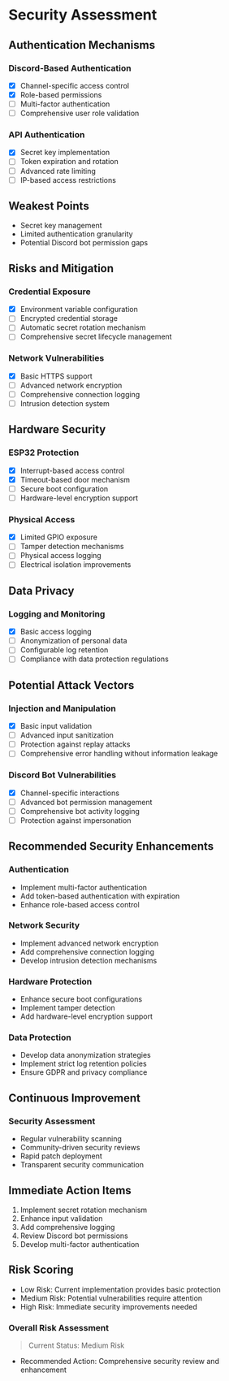 # Security Assessment

## Authentication Mechanisms

### Discord-Based Authentication
- [x] Channel-specific access control
- [x] Role-based permissions
- [ ] Multi-factor authentication
- [ ] Comprehensive user role validation

### API Authentication
- [x] Secret key implementation
- [ ] Token expiration and rotation
- [ ] Advanced rate limiting
- [ ] IP-based access restrictions

## Weakest Points
- Secret key management
- Limited authentication granularity
- Potential Discord bot permission gaps

## Risks and Mitigation

### Credential Exposure
- [x] Environment variable configuration
- [ ] Encrypted credential storage
- [ ] Automatic secret rotation mechanism
- [ ] Comprehensive secret lifecycle management

### Network Vulnerabilities
- [x] Basic HTTPS support
- [ ] Advanced network encryption
- [ ] Comprehensive connection logging
- [ ] Intrusion detection system

## Hardware Security

### ESP32 Protection
- [x] Interrupt-based access control
- [x] Timeout-based door mechanism
- [ ] Secure boot configuration
- [ ] Hardware-level encryption support

### Physical Access
- [x] Limited GPIO exposure
- [ ] Tamper detection mechanisms
- [ ] Physical access logging
- [ ] Electrical isolation improvements

## Data Privacy

### Logging and Monitoring
- [x] Basic access logging
- [ ] Anonymization of personal data
- [ ] Configurable log retention
- [ ] Compliance with data protection regulations

## Potential Attack Vectors

### Injection and Manipulation
- [x] Basic input validation
- [ ] Advanced input sanitization
- [ ] Protection against replay attacks
- [ ] Comprehensive error handling without information leakage

### Discord Bot Vulnerabilities
- [x] Channel-specific interactions
- [ ] Advanced bot permission management
- [ ] Comprehensive bot activity logging
- [ ] Protection against impersonation

## Recommended Security Enhancements

### Authentication
- Implement multi-factor authentication
- Add token-based authentication with expiration
- Enhance role-based access control

### Network Security
- Implement advanced network encryption
- Add comprehensive connection logging
- Develop intrusion detection mechanisms

### Hardware Protection
- Enhance secure boot configurations
- Implement tamper detection
- Add hardware-level encryption support

### Data Protection
- Develop data anonymization strategies
- Implement strict log retention policies
- Ensure GDPR and privacy compliance

## Continuous Improvement

### Security Assessment
- Regular vulnerability scanning
- Community-driven security reviews
- Rapid patch deployment
- Transparent security communication

## Immediate Action Items
1. Implement secret rotation mechanism
2. Enhance input validation
3. Add comprehensive logging
4. Review Discord bot permissions
5. Develop multi-factor authentication

## Risk Scoring
- Low Risk: Current implementation provides basic protection
- Medium Risk: Potential vulnerabilities require attention
- High Risk: Immediate security improvements needed

### Overall Risk Assessment
> Current Status: Medium Risk

- Recommended Action: Comprehensive security review and enhancement
